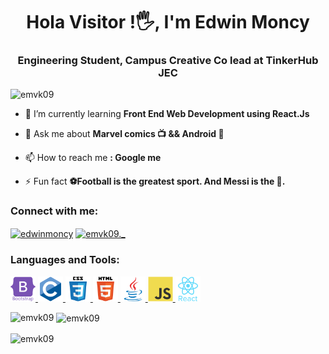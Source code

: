 <h1 align="center">Hola Visitor !🖐, I'm Edwin Moncy</h1>
<h3 align="center">Engineering Student, Campus Creative Co lead at TinkerHub JEC</h3>

<p align="left"> <img src="https://komarev.com/ghpvc/?username=emvk09&label=Profile%20views&color=0e75b6&style=plastic" alt="emvk09" /> </p>

- 🌱 I’m currently learning **Front End Web Development using React.Js**

- 💬 Ask me about **Marvel comics 📺 && Android 📱**

- 📫 How to reach me **: Google me**

- ⚡ Fun fact **⚽Football is the greatest sport. And Messi is the 🐐.**

<h3 align="left">Connect with me:</h3>
<p align="left">
<a href="https://linkedin.com/in/edwinmoncy" target="blank"><img align="center" src="https://raw.githubusercontent.com/rahuldkjain/github-profile-readme-generator/master/src/images/icons/Social/linked-in-alt.svg" alt="edwinmoncy" height="30" width="40" /></a>
<a href="https://instagram.com/emvk09._" target="blank"><img align="center" src="https://raw.githubusercontent.com/rahuldkjain/github-profile-readme-generator/master/src/images/icons/Social/instagram.svg" alt="emvk09._" height="30" width="40" /></a>
</p>

<h3 align="left">Languages and Tools:</h3>
<p align="left"> <a href="https://getbootstrap.com" target="_blank" rel="noreferrer"> <img src="https://raw.githubusercontent.com/devicons/devicon/master/icons/bootstrap/bootstrap-plain-wordmark.svg" alt="bootstrap" width="40" height="40"/> </a> <a href="https://www.cprogramming.com/" target="_blank" rel="noreferrer"> <img src="https://raw.githubusercontent.com/devicons/devicon/master/icons/c/c-original.svg" alt="c" width="40" height="40"/> </a> <a href="https://www.w3schools.com/css/" target="_blank" rel="noreferrer"> <img src="https://raw.githubusercontent.com/devicons/devicon/master/icons/css3/css3-original-wordmark.svg" alt="css3" width="40" height="40"/> </a> <a href="https://www.w3.org/html/" target="_blank" rel="noreferrer"> <img src="https://raw.githubusercontent.com/devicons/devicon/master/icons/html5/html5-original-wordmark.svg" alt="html5" width="40" height="40"/> </a> <a href="https://www.java.com" target="_blank" rel="noreferrer"> <img src="https://raw.githubusercontent.com/devicons/devicon/master/icons/java/java-original.svg" alt="java" width="40" height="40"/> </a> <a href="https://developer.mozilla.org/en-US/docs/Web/JavaScript" target="_blank" rel="noreferrer"> <img src="https://raw.githubusercontent.com/devicons/devicon/master/icons/javascript/javascript-original.svg" alt="javascript" width="40" height="40"/> </a> <a href="https://reactjs.org/" target="_blank" rel="noreferrer"> <img src="https://raw.githubusercontent.com/devicons/devicon/master/icons/react/react-original-wordmark.svg" alt="react" width="40" height="40"/> </a> </p>

<p><img align="left" src="https://github-readme-stats.vercel.app/api/top-langs?username=emvk09&show_icons=true&theme=dark&locale=en&layout=compact" alt="emvk09" /></p>

<p>&nbsp;<img align="center" src="https://github-readme-stats.vercel.app/api?username=emvk09&show_icons=true&locale=en" alt="emvk09" /></p>

<p><img align="center" src="https://github-readme-streak-stats.herokuapp.com/?user=emvk09&theme=dark" alt="emvk09" /></p>

